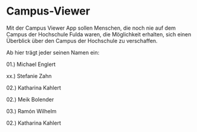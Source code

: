 Campus-Viewer
=============

Mit der Campus Viewer App sollen Menschen, 
die noch nie auf dem Campus der Hochschule Fulda waren, 
die Möglichkeit erhalten, 
sich einen Überblick über den Campus der Hochschule zu verschaffen. 

Ab hier trägt jeder seinen Namen ein:

01.) Michael Englert

xx.) Stefanie Zahn

02.) Katharina Kahlert 

02.) Meik Bolender

03.) Ramón Wilhelm

02.) Katharina Kahlert 



